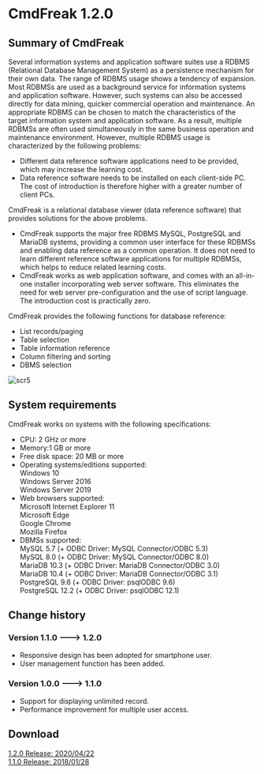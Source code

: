 # CmdFreak 1.2.0

## Summary of CmdFreak
Several information systems and application software suites use a RDBMS (Relational Database Management System) as a persistence mechanism for their own data. The range of RDBMS usage shows a tendency of expansion. Most RDBMSs are used as a background service for information systems and application software. However, such systems can also be accessed directly for data mining, quicker commercial operation and maintenance. An appropriate RDBMS can be chosen to match the characteristics of the target information system and application software. As a result, multiple RDBMSs are often used simultaneously in the same business operation and maintenance environment. However, multiple RDBMS usage is characterized by the following problems: 

- Different data reference software applications need to be provided, which may increase the learning cost.
- Data reference software needs to be installed on each client-side PC. The cost of introduction is therefore higher with a greater number of client PCs.

CmdFreak is a relational database viewer (data reference software) that provides solutions for the above problems. 

- CmdFreak supports the major free RDBMS MySQL, PostgreSQL and MariaDB systems, providing a common user interface for these RDBMSs and enabling data reference as a common operation. It does not need to learn different reference software applications for multiple RDBMSs, which helps to reduce related learning costs.
- CmdFreak works as web application software, and comes with an all-in-one installer incorporating web server software. This eliminates the need for web server pre-configuration and the use of script language. The introduction cost is practically zero.

CmdFreak provides the following functions for database reference: 

- List records/paging
- Table selection
- Table information reference
- Column filtering and sorting
- DBMS selection

![scr5](https://user-images.githubusercontent.com/4883168/80087693-6ee03f00-8596-11ea-9c9c-d9fece120257.png)

## System requirements
CmdFreak works on systems with the following specifications: 

- CPU: 2 GHz or more  
- Memory:1 GB or more  
- Free disk space: 20 MB or more  
- Operating systems/editions supported:  
  Windows 10  
  Windows Server 2016  
  Windows Server 2019  
- Web browsers supported:  
  Microsoft Internet Explorer 11  
  Microsoft Edge  
  Google Chrome  
  Mozilla Firefox  
- DBMSs supported:  
  MySQL 5.7 (+ ODBC Driver: MySQL Connector/ODBC 5.3)  
  MySQL 8.0 (+ ODBC Driver: MySQL Connector/ODBC 8.0)  
  MariaDB 10.3 (+ ODBC Driver: MariaDB Connector/ODBC 3.0)  
  MariaDB 10.4 (+ ODBC Driver: MariaDB Connector/ODBC 3.1)  
  PostgreSQL 9.6 (+ ODBC Driver: psqlODBC 9.6)  
  PostgreSQL 12.2 (+ ODBC Driver: psqlODBC 12.1)  

## Change history
### Version 1.1.0 ---> 1.2.0 

- Responsive design has been adopted for smartphone user.
- User management function has been added.

### Version 1.0.0 ---> 1.1.0 

- Support for displaying unlimited record.
- Performance improvement for multiple user access.

## Download
[1.2.0 Release: 2020/04/22](https://github.com/s-takeuchi/YaizuDbTool/releases/tag/1.2.0)  
[1.1.0 Release: 2018/01/28](https://github.com/s-takeuchi/YaizuDbTool/releases/tag/1.1.0)  
